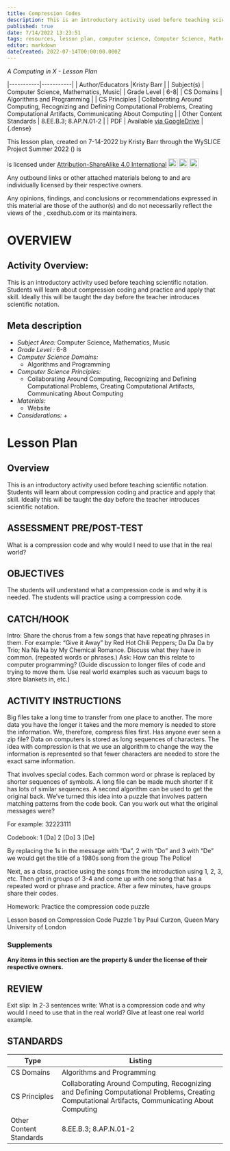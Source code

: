 ```yaml
---
title: Compression Codes
description: This is an introductory activity used before teaching scientific notation. Students will learn about compression coding and practice and apply that skill. Ideally this will be taught the day before the teacher introduces scientific notation.
published: true
date: 7/14/2022 13:23:51
tags: resources, lesson plan, computer science, Computer Science, Mathematics, Music 
editor: markdown
dateCreated: 2022-07-14T00:00:00.000Z
---
```

*A Computing in X - Lesson Plan*

|-----------|-----------|
| Author/Educators |Kristy Barr |
| Subject(s) | Computer Science, Mathematics, Music|
| Grade Level | 6-8|
| CS Domains | Algorithms and Programming |
| CS Principles | Collaborating Around Computing, Recognizing and Defining Computational Problems, Creating Computational Artifacts, Communicating About Computing |
| Other Content Standards | 8.EE.B.3; 8.AP.N.01-2 | 
| PDF | Available [via GoogleDrive]() |
{.dense}






This lesson plan, created on 7-14-2022 by Kristy Barr through the  WySLICE Project Summer 2022 () is  <p xmlns:cc="http://creativecommons.org/ns#" >  is licensed under <a href="http://creativecommons.org/licenses/by-sa/4.0/?ref=chooser-v1" target="_blank" rel="license noopener noreferrer" style="display:inline-block;">Attribution-ShareAlike 4.0 International<img style="height:22px!important;margin-left:3px;vertical-align:text-bottom;" src="https://mirrors.creativecommons.org/presskit/icons/cc.svg?ref=chooser-v1"><img style="height:22px!important;margin-left:3px;vertical-align:text-bottom;" src="https://mirrors.creativecommons.org/presskit/icons/by.svg?ref=chooser-v1"><img style="height:22px!important;margin-left:3px;vertical-align:text-bottom;" src="https://mirrors.creativecommons.org/presskit/icons/sa.svg?ref=chooser-v1"></a></p>


Any outbound links or other attached materials belong to and are individually licensed by their respective owners. 


Any opinions, findings, and conclusions or recommendations expressed in this material are those of the author(s) and do not necessarily reflect the views of the , cxedhub.com or its maintainers.


# OVERVIEW
## Activity Overview:  
This is an introductory activity used before teaching scientific notation. Students will learn about compression coding and practice and apply that skill. Ideally this will be taught the day before the teacher introduces scientific notation.
## Meta description
+ *Subject Area:* Computer Science, Mathematics, Music 
+ *Grade Level :* 6-8 
+ *Computer Science Domains:*
   + Algorithms and Programming
+ *Computer Science Principles:*
   + Collaborating Around Computing, Recognizing and Defining Computational Problems, Creating Computational Artifacts, Communicating About Computing
+ *Materials:* 
   + Website
+ *Considerations:*
   + 


# Lesson Plan
## Overview
This is an introductory activity used before teaching scientific notation. Students will learn about compression coding and practice and apply that skill. Ideally this will be taught the day before the teacher introduces scientific notation.
## ASSESSMENT PRE/POST-TEST
What is a compression code and why would I need to use that in the real world?
## OBJECTIVES
The students will understand what a compression code is and why it is needed.
The students will practice using a compression code.


## CATCH/HOOK
Intro: Share the chorus from a few songs that have repeating phrases in them. For example: “Give it Away” by Red Hot Chili Peppers; Da Da Da by Trio; Na Na Na by My Chemical Romance.
Discuss what they have in common. (repeated words or phrases.) 
Ask: How can this relate to computer programming? (Guide discussion to longer files of code and trying to move them. Use real world examples such as vacuum bags to store blankets in, etc.)


## ACTIVITY INSTRUCTIONS
Big files take a long time to transfer from one place to another.  The more data you have the longer it takes and the more memory is needed to store the information.  We, therefore, compress files first.  Has anyone ever seen a zip file?  Data on computers is stored as long sequences of characters.  The idea with compression is that we use an algorithm to change the way the information is represented so that fewer characters are needed to store the exact same information.


That involves special codes.  Each common word or phrase is replaced by shorter sequences of symbols.  A long file can be made much shorter if it has lots of similar sequences.  A second algorithm can be used to get the original back. We’ve turned this idea into a puzzle that involves pattern matching patterns from the code book.  Can you work out what the original messages were?


For example:
        32223111


Codebook:
1 [Da]
2 [Do]
3 [De]


By replacing the 1s in the message with “Da”, 2 with “Do” and 3 with “De” we would get the title of a 1980s song from the group The Police!


Next, as a class, practice using the songs from the introduction using 1, 2, 3, etc.  Then get in groups of 3-4 and come up with one song that has a repeated word or phrase and practice.  After a few minutes, have groups share their codes.


Homework: Practice the compression code puzzle




Lesson based on Compression Code Puzzle 1 by Paul Curzon, Queen Mary University of London


### Supplements
**Any items in this section are the property & under the license of their respective owners.**






## REVIEW
Exit slip: In 2-3 sentences write: What is a compression code and why would I need to use that in the real world? GIve at least one real world example.
## STANDARDS        
| Type | Listing | 
|-----------|-----------|
| CS Domains  | Algorithms and Programming|
| CS Principles   | Collaborating Around Computing, Recognizing and Defining Computational Problems, Creating Computational Artifacts, Communicating About Computing|
| Other Content Standards | 8.EE.B.3; 8.AP.N.01-2  |